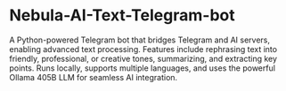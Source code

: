 # Nebula-AI-Text-Telegram-bot
A Python-powered Telegram bot that bridges Telegram and AI servers, enabling advanced text processing. Features include rephrasing text into friendly, professional, or creative tones, summarizing, and extracting key points. Runs locally, supports multiple languages, and uses the powerful Ollama 405B LLM for seamless AI integration.

